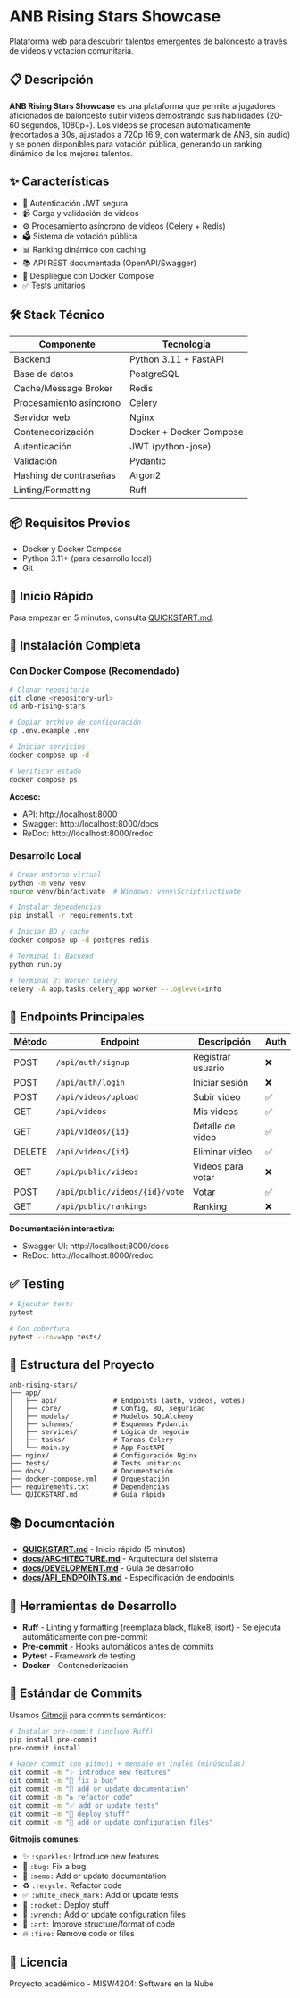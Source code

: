 # ANB Rising Stars Showcase

Plataforma web para descubrir talentos emergentes de baloncesto a través de videos y votación comunitaria.

## 📋 Descripción

**ANB Rising Stars Showcase** es una plataforma que permite a jugadores aficionados de baloncesto subir videos demostrando sus habilidades (20-60 segundos, 1080p+). Los videos se procesan automáticamente (recortados a 30s, ajustados a 720p 16:9, con watermark de ANB, sin audio) y se ponen disponibles para votación pública, generando un ranking dinámico de los mejores talentos.

## ✨ Características

- 🔐 Autenticación JWT segura
- 📹 Carga y validación de videos
- ⚙️ Procesamiento asíncrono de videos (Celery + Redis)
- 🗳️ Sistema de votación pública
- 📊 Ranking dinámico con caching
- 📚 API REST documentada (OpenAPI/Swagger)
- 🐳 Despliegue con Docker Compose
- ✅ Tests unitarios

## 🛠️ Stack Técnico

| Componente | Tecnología |
|-----------|-----------|
| Backend | Python 3.11 + FastAPI |
| Base de datos | PostgreSQL |
| Cache/Message Broker | Redis |
| Procesamiento asíncrono | Celery |
| Servidor web | Nginx |
| Contenedorización | Docker + Docker Compose |
| Autenticación | JWT (python-jose) |
| Validación | Pydantic |
| Hashing de contraseñas | Argon2 |
| Linting/Formatting | Ruff |

## 📦 Requisitos Previos

- Docker y Docker Compose
- Python 3.11+ (para desarrollo local)
- Git

## 🚀 Inicio Rápido

Para empezar en 5 minutos, consulta [QUICKSTART.md](./QUICKSTART.md).

## 📖 Instalación Completa

### Con Docker Compose (Recomendado)

```bash
# Clonar repositorio
git clone <repository-url>
cd anb-rising-stars

# Copiar archivo de configuración
cp .env.example .env

# Iniciar servicios
docker compose up -d

# Verificar estado
docker compose ps
```

**Acceso:**
- API: http://localhost:8000
- Swagger: http://localhost:8000/docs
- ReDoc: http://localhost:8000/redoc

### Desarrollo Local

```bash
# Crear entorno virtual
python -m venv venv
source venv/bin/activate  # Windows: venv\Scripts\activate

# Instalar dependencias
pip install -r requirements.txt

# Iniciar BD y cache
docker compose up -d postgres redis

# Terminal 1: Backend
python run.py

# Terminal 2: Worker Celery
celery -A app.tasks.celery_app worker --loglevel=info
```

## 🔌 Endpoints Principales

| Método | Endpoint | Descripción | Auth |
|--------|----------|-------------|------|
| POST | `/api/auth/signup` | Registrar usuario | ❌ |
| POST | `/api/auth/login` | Iniciar sesión | ❌ |
| POST | `/api/videos/upload` | Subir video | ✅ |
| GET | `/api/videos` | Mis videos | ✅ |
| GET | `/api/videos/{id}` | Detalle de video | ✅ |
| DELETE | `/api/videos/{id}` | Eliminar video | ✅ |
| GET | `/api/public/videos` | Videos para votar | ❌ |
| POST | `/api/public/videos/{id}/vote` | Votar | ✅ |
| GET | `/api/public/rankings` | Ranking | ❌ |

**Documentación interactiva:**
- Swagger UI: http://localhost:8000/docs
- ReDoc: http://localhost:8000/redoc

## ✅ Testing

```bash
# Ejecutar tests
pytest

# Con cobertura
pytest --cov=app tests/
```

## 📁 Estructura del Proyecto

```
anb-rising-stars/
├── app/
│   ├── api/              # Endpoints (auth, videos, votes)
│   ├── core/             # Config, BD, seguridad
│   ├── models/           # Modelos SQLAlchemy
│   ├── schemas/          # Esquemas Pydantic
│   ├── services/         # Lógica de negocio
│   ├── tasks/            # Tareas Celery
│   └── main.py           # App FastAPI
├── nginx/                # Configuración Nginx
├── tests/                # Tests unitarios
├── docs/                 # Documentación
├── docker-compose.yml    # Orquestación
├── requirements.txt      # Dependencias
└── QUICKSTART.md         # Guía rápida
```

## 📚 Documentación

- **[QUICKSTART.md](./QUICKSTART.md)** - Inicio rápido (5 minutos)
- **[docs/ARCHITECTURE.md](./docs/ARCHITECTURE.md)** - Arquitectura del sistema
- **[docs/DEVELOPMENT.md](./docs/DEVELOPMENT.md)** - Guía de desarrollo
- **[docs/API_ENDPOINTS.md](./docs/API_ENDPOINTS.md)** - Especificación de endpoints

## 🔧 Herramientas de Desarrollo

- **Ruff** - Linting y formatting (reemplaza black, flake8, isort) - Se ejecuta automáticamente con pre-commit
- **Pre-commit** - Hooks automáticos antes de commits
- **Pytest** - Framework de testing
- **Docker** - Contenedorización

## 📝 Estándar de Commits

Usamos [Gitmoji](https://gitmoji.dev) para commits semánticos:

```bash
# Instalar pre-commit (incluye Ruff)
pip install pre-commit
pre-commit install

# Hacer commit con gitmoji + mensaje en inglés (minúsculas)
git commit -m "✨ introduce new features"
git commit -m "🐛 fix a bug"
git commit -m "📝 add or update documentation"
git commit -m "♻️ refactor code"
git commit -m "✅ add or update tests"
git commit -m "🚀 deploy stuff"
git commit -m "🔧 add or update configuration files"
```

**Gitmojis comunes:**
- ✨ `:sparkles:` Introduce new features
- 🐛 `:bug:` Fix a bug
- 📝 `:memo:` Add or update documentation
- ♻️ `:recycle:` Refactor code
- ✅ `:white_check_mark:` Add or update tests
- 🚀 `:rocket:` Deploy stuff
- 🔧 `:wrench:` Add or update configuration files
- 🎨 `:art:` Improve structure/format of code
- 🔥 `:fire:` Remove code or files

## 📄 Licencia

Proyecto académico - MISW4204: Software en la Nube
